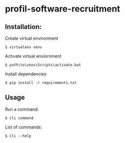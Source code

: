 # profil-software-recruitment

## Installation:

Create virtual environment
```pythonregexp
$ virtualenv venv
```
Activate virtual enviornment
```pythonregexp
$ path\to\venv\Scripts\activate.bat
```
Install dependencies
```pythonregexp
$ pip install -r requirements.txt
```

## Usage

Run a command:
```pythonregexp
$ cli command
```

List of commands:
```pythonregexp
$ cli --help
```

